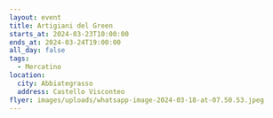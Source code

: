 ```yaml
---
layout: event
title: Artigiani del Green
starts_at: 2024-03-23T10:00:00
ends_at: 2024-03-24T19:00:00
all_day: false
tags:
  - Mercatino
location:
  city: Abbiategrasso
  address: Castello Visconteo
flyer: images/uploads/whatsapp-image-2024-03-18-at-07.50.53.jpeg
---
```

